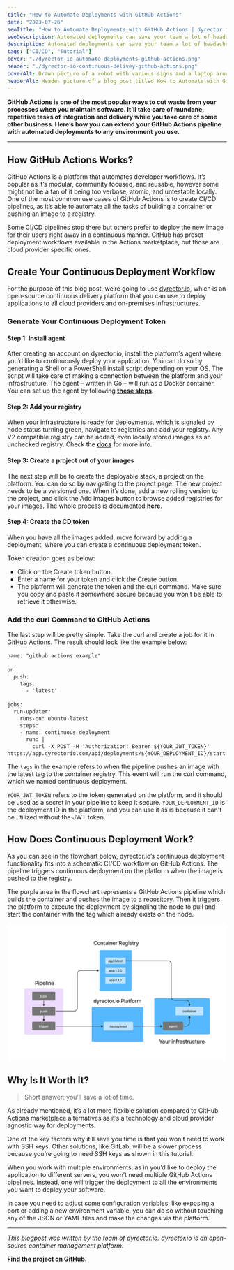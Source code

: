 ```yaml
---
title: "How to Automate Deployments with GitHub Actions"
date: "2023-07-26"
seoTitle: "How to Automate Deployments with GitHub Actions | dyrector.io"
seoDescription: Automated deployments can save your team a lot of headache. Learn how to automate your deployments with GitHub Actions.
description: Automated deployments can save your team a lot of headache. Learn how to automate your deployments with GitHub Actions.
tags: ["CI/CD", "Tutorial"]
cover: "./dyrector-io-automate-deployments-github-actions.png"
header: "./dyrector-io-continuous-delivey-github-actions.png"
coverAlt: Drawn picture of a robot with various signs and a laptop around it.
headerAlt: Header picture of a blog post titled How to Automate with GitHub Actions in CD platform category.
---
```


**GitHub Actions is one of the most popular ways to cut waste from your processes when you maintain software. It’ll take care of mundane, repetitive tasks of integration and delivery while you take care of some other business. Here’s how you can extend your GitHub Actions pipeline with automated deployments to any environment you use.**

---

## How GitHub Actions Works?

GitHub Actions is a platform that automates developer workflows. It’s popular as it’s modular, community focused, and reusable, however some might not be a fan of it being too verbose, atomic, and untestable locally. One of the most common use cases of GitHub Actions is to create CI/CD pipelines, as it’s able to automate all the tasks of building a container or pushing an image to a registry.

Some CI/CD pipelines stop there but others prefer to deploy the new image for their users right away in a continuous manner. GitHub has preset deployment workflows available in the Actions marketplace, but those are cloud provider specific ones.

## Create Your Continuous Deployment Workflow

For the purpose of this blog post, we’re going to use [dyrector.io](https://github.com/dyrector-io/dyrectorio), which is an open-source continuous delivery platform that you can use to deploy applications to all cloud providers and on-premises infrastructures.

### Generate Your Continuous Deployment Token

#### Step 1: Install agent

After creating an account on dyrector.io, install the platform's agent where you’d like to continuously deploy your application. You can do so by generating a Shell or a PowerShell install script depending on your OS. The script will take care of making a connection between the platform and your infrastructure. The agent – written in Go – will run as a Docker container. You can set up the agent by following **[these steps](https://docs.dyrector.io/tutorials/register-your-node)**.

#### Step 2: Add your registry

When your infrastructure is ready for deployments, which is signaled by node status turning green, navigate to registries and add your registry. Any V2 compatible registry can be added, even locally stored images as an unchecked registry. Check the **[docs](https://docs.dyrector.io/tutorials/add-your-registry)** for more info.

#### Step 3: Create a project out of your images

The next step will be to create the deployable stack, a project on the platform. You can do so by navigating to the project page. The new project needs to be a versioned one. When it’s done, add a new rolling version to the project, and click the Add images button to browse added registries for your images. The whole process is documented **[here](https://docs.dyrector.io/tutorials/create-your-product)**.

#### Step 4: Create the CD token

When you have all the images added, move forward by adding a deployment, where you can create a continuous deployment token. 

Token creation goes as below: 
- Click on the Create token button.
- Enter a name for your token and click the Create button.
- The platform will generate the token and the curl command. Make sure you copy and paste it somewhere secure because you won’t be able to retrieve it otherwise.

### Add the curl Command to GitHub Actions

The last step will be pretty simple. Take the curl and create a job for it in GitHub Actions. The result should look like the example below:

```
name: "github actions example" 

on: 
  push: 
    tags: 
      - 'latest' 
  
jobs: 
  run-updater: 
    runs-on: ubuntu-latest 
    steps: 
    - name: continuous deployment 
      run: | 
        curl -X POST -H 'Authorization: Bearer ${YOUR_JWT_TOKEN}' https://app.dyrectorio.com/api/deployments/${YOUR_DEPLOYMENT_ID}/start
```

The `tags` in the example refers to when the pipeline pushes an image with the latest tag to the container registry. This event will run the curl command, which we named continuous deployment.

`YOUR_JWT_TOKEN` refers to the token generated on the platform, and it should be used as a secret in your pipeline to keep it secure. `YOUR_DEPLOYMENT_ID` is the deployment ID in the platform, and you can use it as is because it can't be utilized without the JWT token.

## How Does Continuous Deployment Work?

As you can see in the flowchart below, dyrector.io’s continuous deployment functionality fits into a schematic CI/CD workflow on GitHub Actions. The pipeline triggers continuous deployment on the platform when the image is pushed to the registry.

The purple area in the flowchart represents a GitHub Actions pipeline which builds the container and pushes the image to a repository. Then it triggers the platform to execute the deployment by signaling the node to pull and start the container with the tag which already exists on the node.

![flowchart image](./dyrector-io-continuous-delivery-flowchart.png)

## Why Is It Worth It?

> Short answer: you’ll save a lot of time.

As already mentioned, it’s a lot more flexible solution compared to GitHub Actions marketplace alternatives as it’s a technology and cloud provider agnostic way for deployments.

One of the key factors why it’ll save you time is that you won’t need to work with SSH keys. Other solutions, like GitLab, will be a slower process because you’re going to need SSH keys as shown in this tutorial.

When you work with multiple environments, as in you’d like to deploy the application to different servers, you won’t need multiple GitHub Actions pipelines. Instead, one will trigger the deployment to all the environments you want to deploy your software.

In case you need to adjust some configuration variables, like exposing a port or adding a new environment variable, you can do so without touching any of the JSON or YAML files and make the changes via the platform.

---

_This blogpost was written by the team of [dyrector.io](https://dyrectorio.com). dyrector.io is an open-source container management platform._

**Find the project on [GitHub](https://github.com/dyrector-io/dyrectorio/).**

